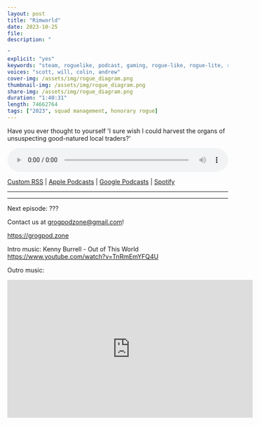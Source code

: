 ```yaml
---
layout: post
title: "Rimworld"
date: 2023-10-25
file: 
description: "

"
explicit: "yes" 
keywords: "steam, roguelike, podcast, gaming, rogue-like, rogue-lite, roguelite"
voices: "scott, will, colin, andrew"
cover-img: /assets/img/rogue_diagram.png
thumbnail-img: /assets/img/rogue_diagram.png
share-img: /assets/img/rogue_diagram.png
duration: "1:40:31"
length: 74662764  
tags: ["2023", squad management, honorary rogue]
---
```


Have you ever thought to yourself 'I sure wish I could harvest the organs of unsuspecting good-natured local traders?' 

<div class="container">
  <audio controls style="width: 100%;">
    <source src="https://grogpod.s3.us-west-2.amazonaws.com/what-is-roguelike.mp3" type="audio/mpeg">
  </audio>
</div>

[Custom RSS](https://grogpod.zone/feed.xml) | [Apple Podcasts](https://podcasts.apple.com/us/podcast/grogpod/id1650474911) | [Google Podcasts](https://podcasts.google.com/feed/aHR0cHM6Ly9ncm9ncG9kLnpvbmUvZmVlZC54bWw) | [Spotify](https://open.spotify.com/show/655SEhPUWIC77oO3hILe0b)

---


---



Next episode: ???


Contact us at grogpodzone@gmail.com!

https://grogpod.zone

Intro music: Kenny Burrell - Out of This World https://www.youtube.com/watch?v=TnRmEmYFQ4U 

Outro music: 

<div class="embed-responsive embed-responsive-16by9">
<iframe width="560" height="315" src="https://www.youtube.com/embed/xxxxx" title="YouTube video player" frameborder="0" allow="accelerometer; autoplay; clipboard-write; encrypted-media; gyroscope; picture-in-picture" allowfullscreen></iframe>
</div>

